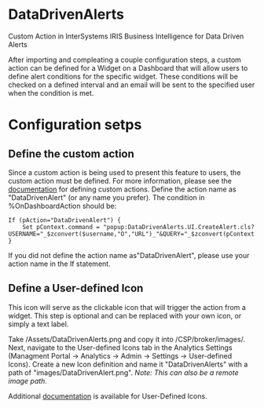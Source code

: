 # DataDrivenAlerts
Custom Action in InterSystems IRIS Business Intelligence for Data Driven Alerts

After importing and compleating a couple configuration steps, a custom action can be defined for a Widget on a Dashboard that will allow users to define alert conditions for the specific widget. These conditions will be checked on a defined interval and an email will be sent to the specified user when the condition is met.

# Configuration setps
## Define the custom action
Since a custom action is being used to present this feature to users, the custom action must be defined. For more information, please see the <a href src="http://docs.intersystems.com/irislatest/csp/docbook/DocBook.UI.Page.cls?KEY=D2IMP_ch_action">documentation</a> for defining custom actions. Define the action name as "DataDrivenAlert" (or any name you prefer). The condition in %OnDashboardAction should be:
```
If (pAction="DataDrivenAlert") {
	Set pContext.command = "popup:DataDrivenAlerts.UI.CreateAlert.cls?USERNAME="_$zconvert($username,"O","URL")_"&QUERY="_$zconvert(pContext.mdx,"O","URL")_"&CURRFILTERSPEC="_$zconvert(pContext.currFilterSpec,"O","URL")_"&CUBENAME="_$zconvert(pContext.cubeName,"O","URL")
}
```
If you did not define the action name as"DataDrivenAlert", please use your action name in the If statement.

## Define a User-defined Icon
This icon will serve as the clickable icon that will trigger the action from a widget. This step is optional and can be replaced with your own icon, or simply a text label.

Take /Assets/DataDrivenAlerts.png and copy it into <install dir>/CSP/broker/images/. Next, navigate to the User-defined Icons tab in the Analytics Settings (Managment Portal -> Analytics -> Admin -> Settings -> User-defined Icons). Create a new Icon definition and name it "DataDrivenAlerts" with a path of "images/DataDrivenAlert.png".
*Note: This can also be a remote image path.*
	
Additional <a href src="http://docs.intersystems.com/irislatest/csp/docbook/DocBook.UI.Page.cls?KEY=D2IMP_ch_settings#D2IMP_settings_icons">documentation</a> is available for User-Defined Icons.
